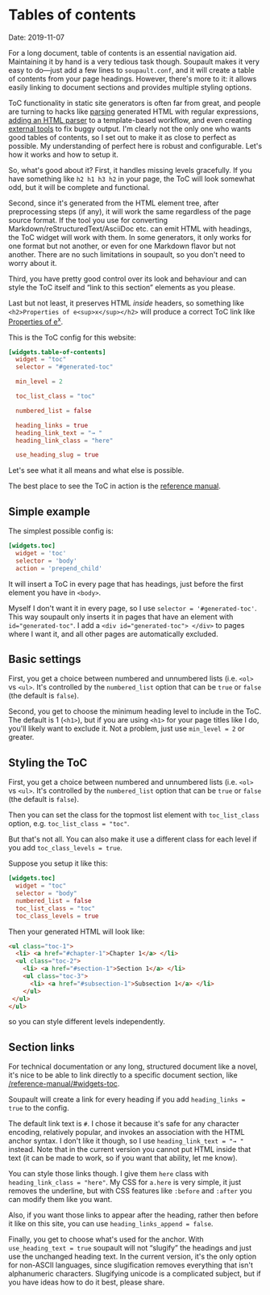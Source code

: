 <h1 id="post-title">Tables of contents</h1>

<div id="generated-toc"> </div>

<span>Date: <time id="post-date">2019-11-07</time> </span>

For a long document, table of contents is an essential navigation aid. Maintaining it by hand is a very
tedious task though. Soupault makes it very easy to do—just add a few lines to `soupault.conf`,
and it will create a table of contents from your page headings. However, there's more to it:
it allows easily linking to document sections and provides multiple styling options.

<p id="post-excerpt">
ToC functionality in static site generators is often far from great, and people are turning to hacks
like <a href="https://gist.github.com/skyzyx/a796d66f6a124f057f3374eff0b3f99a">parsing</a> generated HTML with regular expressions,
<a href="https://github.com/dafi/jekyll-toc-generator">adding an HTML parser</a> to a template-based workflow,
and even creating <a href="https://github.com/helmbold/tocfix">external tools</a> to fix buggy output. I'm clearly not the only
one who wants good tables of contents, so I set out to make it as close to perfect as possible. My understanding of perfect here is
robust and configurable. Let's how it works and how to setup it.
</p>

So, what's good about it? First, it handles missing levels gracefully. If you have something like `h2 h1 h3 h2` in your page,
the ToC will look somewhat odd, but it will be complete and functional.

Second, since it's generated from the HTML element tree, after preprocessing steps (if any), it will work the same regardless of the page source format.
If the tool you use for converting Markdown/reStructuredText/AsciiDoc etc. can emit HTML with headings,
the ToC widget will work with them. In some generators, it only works for one format but not another, or even for one Markdown flavor but not another.
There are no such limitations in soupault, so you don't need to worry about it.

Third, you have pretty good control over its look and behaviour and can style the ToC itself and &ldquo;link to this section&rdquo;
elements as you please.

Last but not least, it preserves HTML _inside_ headers, so something like `<h2>Properties of e<sup>x</sup></h2>` will produce a correct
ToC link like <a href="#">Properties of e<sup>x</sup></a>.

This is the ToC config for this website:

```toml
[widgets.table-of-contents]
  widget = "toc"
  selector = "#generated-toc"

  min_level = 2

  toc_list_class = "toc"

  numbered_list = false

  heading_links = true
  heading_link_text = "→ "
  heading_link_class = "here"

  use_heading_slug = true
```

Let's see what it all means and what else is possible.

The best place to see the ToC in action is the <a href="/reference-manual">reference manual</a>.

## Simple example

The simplest possible config is:

```toml
[widgets.toc]
  widget = 'toc'
  selector = 'body'
  action = 'prepend_child'
```

It will insert a ToC in every page that has headings, just before the first element you have in `<body>`.

Myself I don't want it in every page, so I use `selector = '#generated-toc'`. This way soupault only inserts
it in pages that have an element with `id="generated-toc"`. I add a `<div id="generated-toc"> </div>` to pages
where I want it, and all other pages are automatically excluded.

## Basic settings

First, you get a choice between numbered and unnumbered lists (i.e. `<ol>` vs `<ul>`.
It's controlled by the `numbered_list` option that can be `true` or `false` (the default is `false`).

Second, you get to choose the minimum heading level to include in the ToC. The default is 1 (`<h1>`),
but if you are using `<h1>` for your page titles like I do, you'll likely want to exclude it.
Not a problem, just use `min_level = 2` or greater.

## Styling the ToC

First, you get a choice between numbered and unnumbered lists (i.e. `<ol>` vs `<ul>`.
It's controlled by the `numbered_list` option that can be `true` or `false` (the default is `false`).

Then you can set the class for the topmost list element with `toc_list_class` option, e.g. `toc_list_class = "toc"`.

But that's not all. You can also make it use a different class for each level if you add `toc_class_levels = true`.

Suppose you setup it like this:

```toml
[widgets.toc]
  widget = "toc"
  selector = "body"
  numbered_list = false
  toc_list_class = "toc"
  toc_class_levels = true
```

Then your generated HTML will look like:

```html
<ul class="toc-1">
  <li> <a href="#chapter-1">Chapter 1</a> </li>
  <ul class="toc-2">
    <li> <a href="#section-1">Section 1</a> </li>
    <ul class="toc-3">
      <li> <a href="#subsection-1">Subsection 1</a> </li>
    </ul>
 </ul>
</ul>
```

so you can style different levels independently.

## Section links

For technical documentation or any long, structured document like a novel,
it's nice to be able to link directly to a specific document section, like
<a href="/reference-manual/#widgets-toc">/reference-manual/#widgets-toc</a>.

Soupault will create a link for every heading if you add `heading_links = true` to the config.

The default link text is `#`. I chose it because it's safe for any character encoding, relatively popular,
and invokes an association with the HTML anchor syntax. I don't like it though, so I use
`heading_link_text = "→ "` instead. Note that in the current version you cannot put HTML inside
that text (it can be made to work, so if you want that ability, let me know).

You can style those links though. I give them `here` class with `heading_link_class = "here"`.
My CSS for `a.here` is very simple, it just removes the underline, but with CSS features like `:before` and `:after`
you can modify them like you want.

Also, if you want those links to appear after the heading, rather then before it like on this site, you can use `heading_links_append = false`.

Finally, you get to choose what's used for the anchor. With `use_heading_text = true` soupault will not &ldquo;slugify&rdquo; the headings
and just use the unchanged heading text. In the current version, it's the only option for non-ASCII languages, since slugification removes
everything that isn't alphanumeric characters. Slugifying unicode is a complicated subject, but if you have ideas how to do it best, please share.
